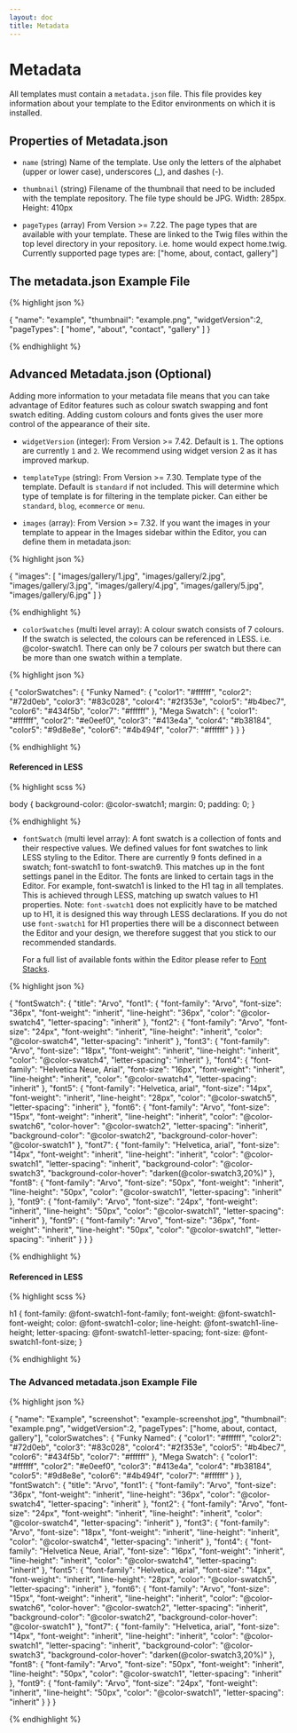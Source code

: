 ```yaml
---
layout: doc
title: Metadata
---
```


# Metadata

All templates must contain a `metadata.json` file. This file provides key information about your template to the Editor environments on which it is installed.

## Properties of Metadata.json

* `name` (string) Name of the template. Use only the letters of the alphabet (upper or lower case), underscores (_), and dashes (-).

* `thumbnail` (string) Filename of the thumbnail that need to be included with the template repository. The file type should be JPG. Width: 285px. Height: 410px

* `pageTypes` (array) From Version >= 7.22. The page types that are available with your template. These are linked to the Twig files within the top level directory in your repository. i.e. home would expect home.twig. Currently supported page types are: ["home, about, contact, gallery"]

## The metadata.json Example File

{% highlight json %}

{
  "name": "example",
  "thumbnail": "example.png",
  "widgetVersion":2,
  "pageTypes": [
    "home", "about", "contact", "gallery"
  ]
}

{% endhighlight %}

## Advanced Metadata.json (Optional)

Adding more information to your metadata file means that you can take advantage of Editor features such as colour swatch swapping and font swatch editing. Adding custom colours and fonts gives the user more control of the appearance of their site.

* `widgetVersion` (integer): From Version >= 7.42. Default is `1`. The options are currently `1` and `2`. We recommend using widget version 2 as it has improved markup.

* `templateType` (string): From Version >= 7.30. Template type of the template. Default is `standard` if not included. This will determine which type of template is for filtering in the template picker. Can either be `standard`, `blog`, `ecommerce` or `menu`.

* `images` (array): From Version >= 7.32. If you want the images in your template to appear in the Images sidebar within the Editor, you can define them in metadata.json:

{% highlight json %}

{
  "images": [
    "images/gallery/1.jpg",
    "images/gallery/2.jpg",
    "images/gallery/3.jpg",
    "images/gallery/4.jpg",
    "images/gallery/5.jpg",
    "images/gallery/6.jpg"
  ]
}

{% endhighlight %}

* `colorSwatches` (multi level array): A colour swatch consists of 7 colours. If the swatch is selected, the colours can be referenced in LESS. i.e. @color-swatch1. There can only be 7 colours per swatch but there can be more than one swatch within a template.

{% highlight json %}

{
  "colorSwatches": {
    "Funky Named": {
      "color1": "#ffffff",
      "color2": "#72d0eb",
      "color3": "#83c028",
      "color4": "#2f353e",
      "color5": "#b4bec7",
      "color6": "#434f5b",
      "color7": "#ffffff"
    },
    "Mega Swatch": {
      "color1": "#ffffff",
      "color2": "#e0eef0",
      "color3": "#413e4a",
      "color4": "#b38184",
      "color5": "#9d8e8e",
      "color6": "#4b494f",
      "color7": "#ffffff"
    }
  }
}

{% endhighlight %}

#### Referenced in LESS

{% highlight scss %}

body {
  background-color: @color-swatch1;
  margin: 0;
  padding: 0;
}

{% endhighlight %}

* `fontSwatch` (multi level array): A font swatch is a collection of fonts and their respective values. We defined values for font swatches to link LESS styling to the Editor. There are currently 9 fonts defined in a swatch; font-swatch1 to font-swatch9. This matches up in the font settings panel in the Editor. The fonts are linked to certain tags in the Editor. For example, font-swatch1 is linked to the H1 tag in all templates. This is achieved through LESS, matching up swatch values to H1 properties. Note: `font-swatch1` does not explicitly have to be matched up to H1, it is designed this way through LESS declarations. If you do not use `font-swatch1` for H1 properties there will be a disconnect between the Editor and your design, we therefore suggest that you stick to our recommended standards.

  For a full list of available fonts within the Editor please refer to [Font Stacks](/data/font-stacks/).

{% highlight json %}

{
  "fontSwatch": {
    "title": "Arvo",
    "font1": {
      "font-family": "Arvo",
      "font-size": "36px",
      "font-weight": "inherit",
      "line-height": "36px",
      "color": "@color-swatch4",
      "letter-spacing": "inherit"
    },
    "font2": {
      "font-family": "Arvo",
      "font-size": "24px",
      "font-weight": "inherit",
      "line-height": "inherit",
      "color": "@color-swatch4",
      "letter-spacing": "inherit"
    },
    "font3": {
      "font-family": "Arvo",
      "font-size": "18px",
      "font-weight": "inherit",
      "line-height": "inherit",
      "color": "@color-swatch4",
      "letter-spacing": "inherit"
    },
    "font4": {
      "font-family": "Helvetica Neue, Arial",
      "font-size": "16px",
      "font-weight": "inherit",
      "line-height": "inherit",
      "color": "@color-swatch4",
      "letter-spacing": "inherit"
    },
    "font5": {
      "font-family": "Helvetica, arial",
      "font-size": "14px",
      "font-weight": "inherit",
      "line-height": "28px",
      "color": "@color-swatch5",
      "letter-spacing": "inherit"
    },
    "font6": {
      "font-family": "Arvo",
      "font-size": "15px",
      "font-weight": "inherit",
      "line-height": "inherit",
      "color": "@color-swatch6",
      "color-hover": "@color-swatch2",
      "letter-spacing": "inherit",
      "background-color": "@color-swatch2",
      "background-color-hover": "@color-swatch1"
    },
    "font7": {
      "font-family": "Helvetica, arial",
      "font-size": "14px",
      "font-weight": "inherit",
      "line-height": "inherit",
      "color": "@color-swatch1",
      "letter-spacing": "inherit",
      "background-color": "@color-swatch3",
      "background-color-hover": "darken(@color-swatch3,20%)"
    },
    "font8": {
      "font-family": "Arvo",
      "font-size": "50px",
      "font-weight": "inherit",
      "line-height": "50px",
      "color": "@color-swatch1",
      "letter-spacing": "inherit"
    },
    "font9": {
      "font-family": "Arvo",
      "font-size": "24px",
      "font-weight": "inherit",
      "line-height": "50px",
      "color": "@color-swatch1",
      "letter-spacing": "inherit"
    },
    "font9": {
      "font-family": "Arvo",
      "font-size": "36px",
      "font-weight": "inherit",
      "line-height": "50px",
      "color": "@color-swatch1",
      "letter-spacing": "inherit"
    }
  }
}

{% endhighlight %}

#### Referenced in LESS

{% highlight scss %}

h1 {
  font-family:    @font-swatch1-font-family;
  font-weight:    @font-swatch1-font-weight;
  color:          @font-swatch1-color;
  line-height:    @font-swatch1-line-height;
  letter-spacing: @font-swatch1-letter-spacing;
  font-size:      @font-swatch1-font-size;
}

{% endhighlight %}

### The Advanced metadata.json Example File

{% highlight json %}

{
  "name": "Example",
  "screenshot": "example-screenshot.jpg",
  "thumbnail": "example.png",
  "widgetVersion":2,
  "pageTypes": ["home, about, contact, gallery"],
  "colorSwatches": {
    "Funky Named": {
      "color1": "#ffffff", 
      "color2": "#72d0eb", 
      "color3": "#83c028", 
      "color4": "#2f353e", 
      "color5": "#b4bec7", 
      "color6": "#434f5b", 
      "color7": "#ffffff"
    },
    "Mega Swatch": {
      "color1": "#ffffff", 
      "color2": "#e0eef0", 
      "color3": "#413e4a", 
      "color4": "#b38184", 
      "color5": "#9d8e8e", 
      "color6": "#4b494f", 
      "color7": "#ffffff"
    }
  },
  "fontSwatch": {
    "title": "Arvo",
    "font1": {
      "font-family": "Arvo",
      "font-size": "36px",
      "font-weight": "inherit",
      "line-height": "36px",
      "color": "@color-swatch4",
      "letter-spacing": "inherit"
    },
    "font2": {
      "font-family": "Arvo",
      "font-size": "24px",
      "font-weight": "inherit",
      "line-height": "inherit",
      "color": "@color-swatch4",
      "letter-spacing": "inherit"
    },
    "font3": {
      "font-family": "Arvo",
      "font-size": "18px",
      "font-weight": "inherit",
      "line-height": "inherit",
      "color": "@color-swatch4",
      "letter-spacing": "inherit"
    },
    "font4": {
      "font-family": "Helvetica Neue, Arial",
      "font-size": "16px",
      "font-weight": "inherit",
      "line-height": "inherit",
      "color": "@color-swatch4",
      "letter-spacing": "inherit"
    },
    "font5": {
      "font-family": "Helvetica, arial",
      "font-size": "14px",
      "font-weight": "inherit",
      "line-height": "28px",
      "color": "@color-swatch5",
      "letter-spacing": "inherit"
    },
    "font6": {
      "font-family": "Arvo",
      "font-size": "15px",
      "font-weight": "inherit",
      "line-height": "inherit",
      "color": "@color-swatch6",
      "color-hover": "@color-swatch2",
      "letter-spacing": "inherit",
      "background-color": "@color-swatch2",
      "background-color-hover": "@color-swatch1"
    },
    "font7": {
      "font-family": "Helvetica, arial",
      "font-size": "14px",
      "font-weight": "inherit",
      "line-height": "inherit",
      "color": "@color-swatch1",
      "letter-spacing": "inherit",
      "background-color": "@color-swatch3",
      "background-color-hover": "darken(@color-swatch3,20%)"
    },
    "font8": {
      "font-family": "Arvo",
      "font-size": "50px",
      "font-weight": "inherit",
      "line-height": "50px",
      "color": "@color-swatch1",
      "letter-spacing": "inherit"
    },
    "font9": {
      "font-family": "Arvo",
      "font-size": "24px",
      "font-weight": "inherit",
      "line-height": "50px",
      "color": "@color-swatch1",
      "letter-spacing": "inherit"
    }
  }
}

{% endhighlight %}
